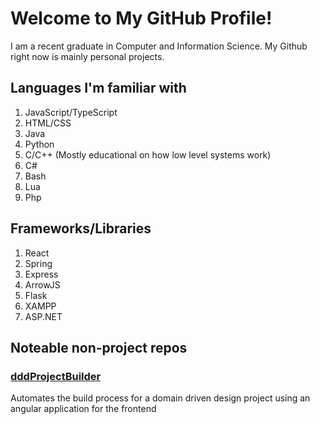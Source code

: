 # Welcome to My GitHub Profile!

I am a recent graduate in Computer and Information Science. My Github right now is mainly personal projects.

## Languages I'm familiar with

1. JavaScript/TypeScript
2. HTML/CSS
3. Java
4. Python
5. C/C++ (Mostly educational on how low level systems work)
6. C#
7. Bash
8. Lua
9. Php

## Frameworks/Libraries

1. React
2. Spring
3. Express
4. ArrowJS
5. Flask
6. XAMPP
7. ASP.NET

## Noteable non-project repos

### [dddProjectBuilder](https://github.com/noahspoling/dddProjectBuilder)
Automates the build process for a domain driven design project using an angular application for the frontend
